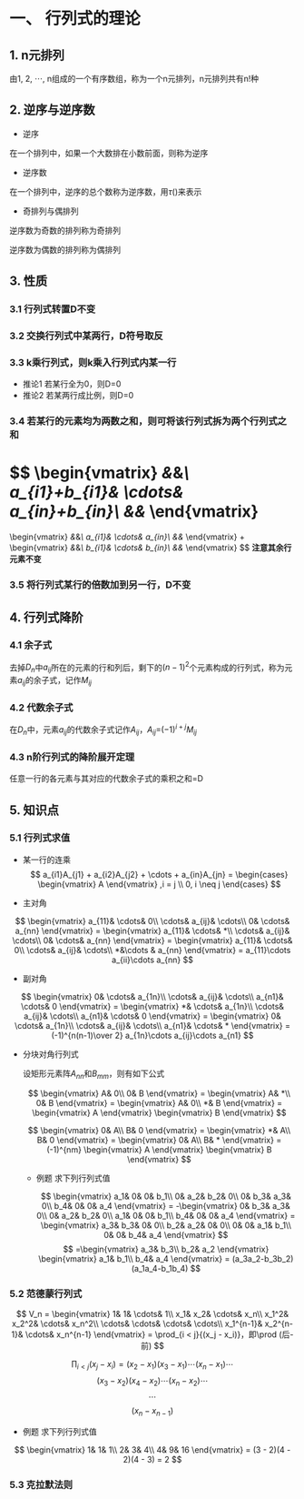 # 一、 行列式的理论

## 1. n元排列

由1, 2, $\cdots$, n组成的一个有序数组，称为一个n元排列，n元排列共有n!种

## 2. 逆序与逆序数

- 逆序

在一个排列中，如果一个大数排在小数前面，则称为逆序

- 逆序数

在一个排列中，逆序的总个数称为逆序数，用$\tau$()来表示

- 奇排列与偶排列

逆序数为奇数的排列称为奇排列

逆序数为偶数的排列称为偶排列

## 3. 性质

### 3.1 行列式转置D不变

### 3.2 交换行列式中某两行，D符号取反

### 3.3 k乘行列式，则k乘入行列式内某一行

- 推论1 若某行全为0，则D=0
- 推论2 若某两行成比例，则D=0

### 3.4 若某行的元素均为两数之和，则可将该行列式拆为两个行列式之和

$$
\begin{vmatrix}
    *&*&*\\
    a_{i1}+b_{i1}& \cdots& a_{in}+b_{in}\\
    *&*&*
\end{vmatrix}
=
\begin{vmatrix}
    *&*&*\\
    a_{i1}& \cdots& a_{in}\\
    *&*&*
\end{vmatrix}
+
\begin{vmatrix}
    *&*&*\\
    b_{i1}& \cdots& b_{in}\\
    *&*&*
\end{vmatrix}
$$
**注意其余行元素不变**

### 3.5 将行列式某行的倍数加到另一行，D不变

## 4. 行列式降阶

### 4.1 余子式

去掉$D_n$中$a_{ij}$所在的元素的行和列后，剩下的$(n-1)^2$个元素构成的行列式，称为元素$a_{ij}$的余子式，记作$M_{ij}$

### 4.2 代数余子式

在$D_n$中，元素$a_{ij}$的代数余子式记作$A_{ij}$，$A_{ij}$=$(-1)^{i + j}M_{ij}$

### 4.3 n阶行列式的降阶展开定理

任意一行的各元素与其对应的代数余子式的乘积之和=D

## 5. 知识点

### 5.1 行列式求值

- 某一行的连乘
$$
a_{i1}A_{j1} + a_{i2}A_{j2} + \cdots + a_{in}A_{jn} =
\begin{cases}
    \begin{vmatrix}
        A
    \end{vmatrix} ,i = j \\
    0, i \neq j
\end{cases}
$$

- 主对角

$$
\begin{vmatrix}
    a_{11}& \cdots& 0\\
    \cdots& a_{ij}& \cdots\\
    0& \cdots& a_{nn}
\end{vmatrix} =
\begin{vmatrix}
    a_{11}& \cdots& *\\
    \cdots& a_{ij}& \cdots\\
    0& \cdots& a_{nn}
\end{vmatrix} =
\begin{vmatrix}
    a_{11}& \cdots& 0\\
    \cdots& a_{ij}& \cdots\\
    *&\cdots & a_{nn}
\end{vmatrix} = a_{11}\cdots a_{ii}\cdots a_{nn}
$$

- 副对角

$$
\begin{vmatrix}
    0& \cdots& a_{1n}\\
    \cdots& a_{ij}& \cdots\\
    a_{n1}& \cdots& 0
\end{vmatrix} =
\begin{vmatrix}
    *& \cdots& a_{1n}\\
    \cdots& a_{ij}& \cdots\\
    a_{n1}& \cdots& 0
\end{vmatrix} =
\begin{vmatrix}
    0& \cdots& a_{1n}\\
    \cdots& a_{ij}& \cdots\\
    a_{n1}& \cdots& *
\end{vmatrix} = (-1)^{n(n-1)\over 2} a_{1n}\cdots a_{ij}\cdots a_{n1}
$$

- 分块对角行列式

    设矩形元素阵$A_{nn}$和$B_{mm}$，则有如下公式

    $$
    \begin{vmatrix}
        A& 0\\
        0& B
    \end{vmatrix} =
    \begin{vmatrix}
        A& *\\
        0& B
    \end{vmatrix} =
    \begin{vmatrix}
        A& 0\\
        *& B
    \end{vmatrix} =
    \begin{vmatrix}
        A
    \end{vmatrix}
    \begin{vmatrix}
        B
    \end{vmatrix}
    $$

    $$
    \begin{vmatrix}
        0& A\\
        B& 0
    \end{vmatrix} =
    \begin{vmatrix}
        *& A\\
        B& 0
    \end{vmatrix} =
    \begin{vmatrix}
        0& A\\
        B& *
    \end{vmatrix} = (-1)^{nm}
    \begin{vmatrix}
        A
    \end{vmatrix}
    \begin{vmatrix}
        B
    \end{vmatrix}
    $$

    - 例题 求下列行列式值

        $$
        \begin{vmatrix}
            a_1& 0& 0& b_1\\
            0& a_2& b_2& 0\\
            0& b_3& a_3& 0\\
            b_4& 0& 0& a_4
        \end{vmatrix} =
        -\begin{vmatrix}
            0& b_3& a_3& 0\\
            0& a_2& b_2& 0\\
            a_1& 0& 0& b_1\\
            b_4& 0& 0& a_4
        \end{vmatrix} =
        \begin{vmatrix}
            a_3& b_3& 0& 0\\
            b_2& a_2& 0& 0\\
            0& 0& a_1& b_1\\
            0& 0& b_4& a_4
        \end{vmatrix}
        $$
        $$
        =\begin{vmatrix}
            a_3& b_3\\
            b_2& a_2            
        \end{vmatrix}
        \begin{vmatrix}
            a_1& b_1\\
            b_4& a_4         
        \end{vmatrix} =
        (a_3a_2-b_3b_2)(a_1a_4-b_1b_4)
        $$

### 5.2 范德蒙行列式

$$
V_n =
\begin{vmatrix}
    1& 1& \cdots& 1\\
    x_1& x_2& \cdots& x_n\\
    x_1^2& x_2^2& \cdots& x_n^2\\
    \cdots& \cdots& \cdots& \cdots\\
    x_1^{n-1}& x_2^{n-1}& \cdots& x_n^{n-1}
\end{vmatrix} =
\prod_{i < j}{(x_j - x_i)}，即\prod (后-前)
$$

$$
\prod_{i < j}{(x_j - x_i)} = (x_2 - x_1)(x_3 - x_1)\cdots (x_n - x_1)\cdots
$$
$$
(x_3 - x_2)(x_4 - x_2)\cdots (x_n - x_2)\cdots
$$
$$
\cdots
$$
$$
(x_n - x_{n-1})
$$

- 例题 求下列行列式值

$$
\begin{vmatrix}
    1& 1& 1\\
    2& 3& 4\\
    4& 9& 16
\end{vmatrix} =
(3 - 2)(4 - 2)(4 - 3) = 2
$$

### 5.3 克拉默法则